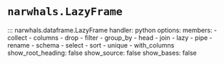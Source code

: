 # `narwhals.LazyFrame`

::: narwhals.dataframe.LazyFrame
    handler: python
    options:
      members:
        - collect
        - columns
        - drop
        - filter
        - group_by
        - head
        - join
        - lazy
        - pipe
        - rename
        - schema
        - select
        - sort
        - unique
        - with_columns
      show_root_heading: false
      show_source: false
      show_bases: false
